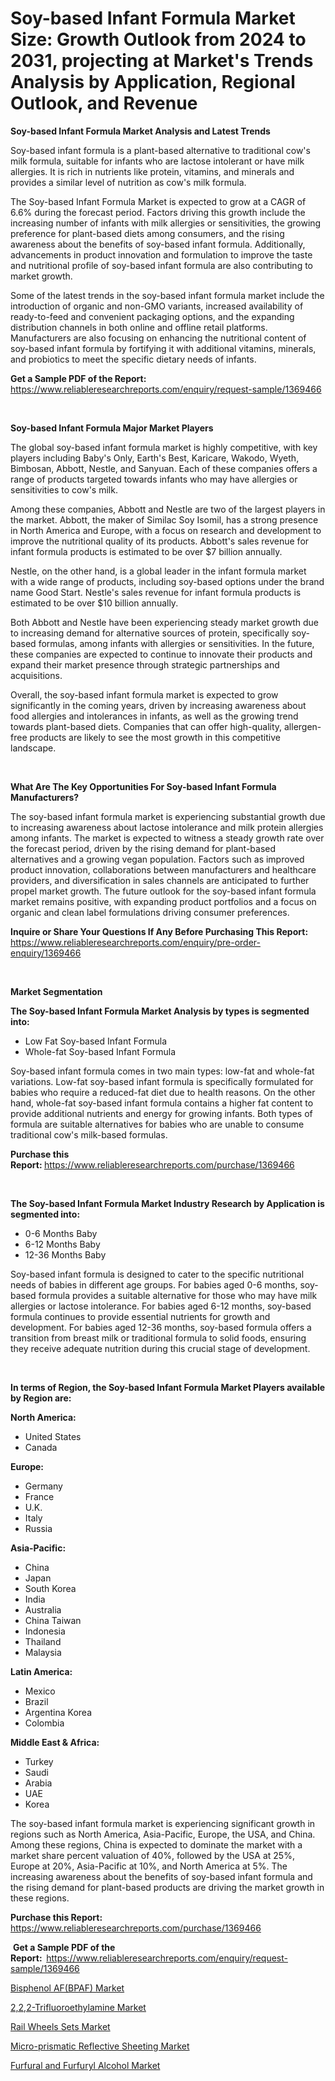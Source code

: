 <p><h1>Soy-based Infant Formula Market Size: Growth Outlook from 2024 to 2031, projecting at Market's Trends Analysis by Application, Regional Outlook, and Revenue</h1></p><p><strong>Soy-based Infant Formula Market Analysis and Latest Trends</strong></p>
<p><p>Soy-based infant formula is a plant-based alternative to traditional cow's milk formula, suitable for infants who are lactose intolerant or have milk allergies. It is rich in nutrients like protein, vitamins, and minerals and provides a similar level of nutrition as cow's milk formula.</p><p>The Soy-based Infant Formula Market is expected to grow at a CAGR of 6.6% during the forecast period. Factors driving this growth include the increasing number of infants with milk allergies or sensitivities, the growing preference for plant-based diets among consumers, and the rising awareness about the benefits of soy-based infant formula. Additionally, advancements in product innovation and formulation to improve the taste and nutritional profile of soy-based infant formula are also contributing to market growth.</p><p>Some of the latest trends in the soy-based infant formula market include the introduction of organic and non-GMO variants, increased availability of ready-to-feed and convenient packaging options, and the expanding distribution channels in both online and offline retail platforms. Manufacturers are also focusing on enhancing the nutritional content of soy-based infant formula by fortifying it with additional vitamins, minerals, and probiotics to meet the specific dietary needs of infants.</p></p>
<p><strong>Get a Sample PDF of the Report:&nbsp;</strong> <a href="https://www.reliableresearchreports.com/enquiry/request-sample/1369466">https://www.reliableresearchreports.com/enquiry/request-sample/1369466</a></p>
<p>&nbsp;</p>
<p><strong>Soy-based Infant Formula Major Market Players</strong></p>
<p><p>The global soy-based infant formula market is highly competitive, with key players including Baby's Only, Earth's Best, Karicare, Wakodo, Wyeth, Bimbosan, Abbott, Nestle, and Sanyuan. Each of these companies offers a range of products targeted towards infants who may have allergies or sensitivities to cow's milk.</p><p>Among these companies, Abbott and Nestle are two of the largest players in the market. Abbott, the maker of Similac Soy Isomil, has a strong presence in North America and Europe, with a focus on research and development to improve the nutritional quality of its products. Abbott's sales revenue for infant formula products is estimated to be over $7 billion annually.</p><p>Nestle, on the other hand, is a global leader in the infant formula market with a wide range of products, including soy-based options under the brand name Good Start. Nestle's sales revenue for infant formula products is estimated to be over $10 billion annually.</p><p>Both Abbott and Nestle have been experiencing steady market growth due to increasing demand for alternative sources of protein, specifically soy-based formulas, among infants with allergies or sensitivities. In the future, these companies are expected to continue to innovate their products and expand their market presence through strategic partnerships and acquisitions.</p><p>Overall, the soy-based infant formula market is expected to grow significantly in the coming years, driven by increasing awareness about food allergies and intolerances in infants, as well as the growing trend towards plant-based diets. Companies that can offer high-quality, allergen-free products are likely to see the most growth in this competitive landscape.</p></p>
<p>&nbsp;</p>
<p><strong>What Are The Key Opportunities For Soy-based Infant Formula Manufacturers?</strong></p>
<p><p>The soy-based infant formula market is experiencing substantial growth due to increasing awareness about lactose intolerance and milk protein allergies among infants. The market is expected to witness a steady growth rate over the forecast period, driven by the rising demand for plant-based alternatives and a growing vegan population. Factors such as improved product innovation, collaborations between manufacturers and healthcare providers, and diversification in sales channels are anticipated to further propel market growth. The future outlook for the soy-based infant formula market remains positive, with expanding product portfolios and a focus on organic and clean label formulations driving consumer preferences.</p></p>
<p><strong>Inquire or Share Your Questions If Any Before Purchasing This Report:</strong> <a href="https://www.reliableresearchreports.com/enquiry/pre-order-enquiry/1369466">https://www.reliableresearchreports.com/enquiry/pre-order-enquiry/1369466</a></p>
<p>&nbsp;</p>
<p><strong>Market Segmentation</strong></p>
<p><strong>The Soy-based Infant Formula Market Analysis by types is segmented into:</strong></p>
<p><ul><li>Low Fat Soy-based Infant Formula</li><li>Whole-fat Soy-based Infant Formula</li></ul></p>
<p><p>Soy-based infant formula comes in two main types: low-fat and whole-fat variations. Low-fat soy-based infant formula is specifically formulated for babies who require a reduced-fat diet due to health reasons. On the other hand, whole-fat soy-based infant formula contains a higher fat content to provide additional nutrients and energy for growing infants. Both types of formula are suitable alternatives for babies who are unable to consume traditional cow's milk-based formulas.</p></p>
<p><strong>Purchase this Report:&nbsp;</strong><a href="https://www.reliableresearchreports.com/purchase/1369466">https://www.reliableresearchreports.com/purchase/1369466</a></p>
<p>&nbsp;</p>
<p><strong>The Soy-based Infant Formula Market Industry Research by Application is segmented into:</strong></p>
<p><ul><li>0-6 Months Baby</li><li>6-12 Months Baby</li><li>12-36 Months Baby</li></ul></p>
<p><p>Soy-based infant formula is designed to cater to the specific nutritional needs of babies in different age groups. For babies aged 0-6 months, soy-based formula provides a suitable alternative for those who may have milk allergies or lactose intolerance. For babies aged 6-12 months, soy-based formula continues to provide essential nutrients for growth and development. For babies aged 12-36 months, soy-based formula offers a transition from breast milk or traditional formula to solid foods, ensuring they receive adequate nutrition during this crucial stage of development.</p></p>
<p>&nbsp;</p>
<p><strong>In terms of Region, the Soy-based Infant Formula Market Players available by Region are:</strong></p>
<p>
    <p> <strong> North America: </strong>
        <ul>
            <li>United States</li>
            <li>Canada</li>
        </ul>
        </p> 
    <p> <strong> Europe: </strong>
        <ul>
            <li>Germany</li>
            <li>France</li>
            <li>U.K.</li>
            <li>Italy</li>
            <li>Russia</li>
        </ul>
        </p> 
    <p> <strong> Asia-Pacific: </strong>
        <ul>
            <li>China</li>
            <li>Japan</li>
            <li>South Korea</li>
            <li>India</li>
            <li>Australia</li>
            <li>China Taiwan</li>
            <li>Indonesia</li>
            <li>Thailand</li>
            <li>Malaysia</li>
        </ul>
        </p> 
    <p> <strong> Latin America: </strong>
        <ul>
            <li>Mexico</li>
            <li>Brazil</li>
            <li>Argentina Korea</li>
            <li>Colombia</li>
        </ul>
        </p> 
    <p> <strong> Middle East & Africa: </strong>
        <ul>
            <li>Turkey</li>
            <li>Saudi</li>
            <li>Arabia</li>
            <li>UAE</li>
            <li>Korea</li>
        </ul>
    </p>
    </p>
<p><p>The soy-based infant formula market is experiencing significant growth in regions such as North America, Asia-Pacific, Europe, the USA, and China. Among these regions, China is expected to dominate the market with a market share percent valuation of 40%, followed by the USA at 25%, Europe at 20%, Asia-Pacific at 10%, and North America at 5%. The increasing awareness about the benefits of soy-based infant formula and the rising demand for plant-based products are driving the market growth in these regions.</p></p>
<p><strong>Purchase this Report: </strong><a href="https://www.reliableresearchreports.com/purchase/1369466">https://www.reliableresearchreports.com/purchase/1369466</a></p>
<p>&nbsp;<strong>Get a Sample PDF of the Report:&nbsp;&nbsp;</strong><a href="https://www.reliableresearchreports.com/enquiry/request-sample/1369466">https://www.reliableresearchreports.com/enquiry/request-sample/1369466</a></p>
<p><strong></strong></p>
<p><p><a href="https://issuu.com/reportprime-2/docs/bisphenol-afbpaf-market-size-2030.pptx">Bisphenol AF(BPAF) Market</a></p><p><a href="https://issuu.com/reportprime-2/docs/222-trifluoroethylamine-market-size-2030.pptx">2,2,2-Trifluoroethylamine Market</a></p><p><a href="https://github.com/zjyglelu/Market-Research-Report-List-1/blob/main/rail-wheels-sets-market.md">Rail Wheels Sets Market</a></p><p><a href="https://github.com/mbisetmhermsr/Market-Research-Report-List-1/blob/main/micro-prismatic-reflective-sheeting-market.md">Micro-prismatic Reflective Sheeting Market</a></p><p><a href="https://github.com/elizabethdagraca/Market-Research-Report-List-1/blob/main/furfural-and-furfuryl-alcohol-market.md">Furfural and Furfuryl Alcohol Market</a></p></p>